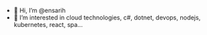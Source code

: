 - 👋 Hi, I’m @ensarih
- 👀 I’m interested in cloud technologies, c#, dotnet, devops, nodejs, kubernetes, react, spa...

<!---
ensarih/ensarih is a ✨ special ✨ repository because its `README.md` (this file) appears on your GitHub profile.
You can click the Preview link to take a look at your changes.
--->

